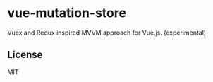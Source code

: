 # vue-mutation-store

Vuex and Redux inspired MVVM approach for Vue.js. (experimental)

## License

MIT
